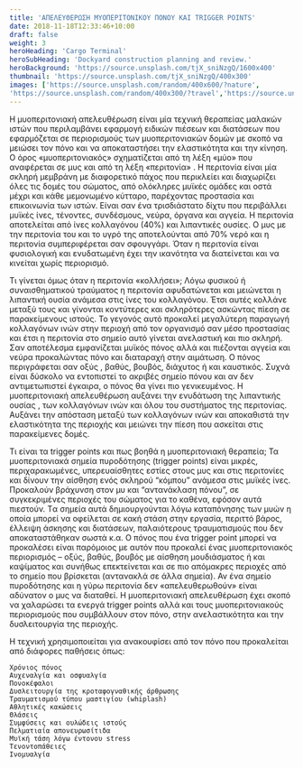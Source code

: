 ```yaml
---
title: 'ΑΠΕΛΕΥΘΕΡΩΣΗ ΜΥΟΠΕΡΙΤΟΝΙΚΟΥ ΠΟΝΟΥ ΚΑΙ TRIGGER POINTS'
date: 2018-11-18T12:33:46+10:00
draft: false
weight: 3
heroHeading: 'Cargo Terminal'
heroSubHeading: 'Dockyard construction planning and review.'
heroBackground: 'https://source.unsplash.com/tjX_sniNzgQ/1600x400'
thumbnail: 'https://source.unsplash.com/tjX_sniNzgQ/400x300'
images: ['https://source.unsplash.com/random/400x600/?nature', 
'https://source.unsplash.com/random/400x300/?travel','https://source.unsplash.com/random/400x300/?architecture','https://source.unsplash.com/random/400x600/?buildings','https://source.unsplash.com/random/400x300/?city','https://source.unsplash.com/random/400x600/?business']
---
```



Η μυοπεριτονιακή απελευθέρωση είναι μία τεχνική θεραπείας μαλακών ιστών που περιλαμβάνει εφαρμογή ειδικών πιέσεων και διατάσεων που εφαρμόζεται σε περιορισμούς των μυοπεριτονιακών δομών με σκοπό να μειώσει τον πόνο και να αποκαταστήσει την ελαστικότητα και την κίνηση. Ο όρος «μυοπεριτονιακός» σχηματίζεται από τη λέξη «μύο» που αναφέρεται σε μυς και από τη λέξη «περιτονία» . Η περιτονία είναι μία σκληρή μεμβράνη με διαφορετικό πάχος που περικλείει και διαχωρίζει όλες τις δομές του σώματος, από ολόκληρες μυϊκές ομάδες και οστά μέχρι και κάθε μεμονωμένο κύτταρο, παρέχοντας προστασία και επικοινωνία των ιστών. Είναι σαν ένα τρισδιάστατο δίχτυ που περιβάλλει μυϊκές ίνες, τένοντες, συνδέσμους, νεύρα, όργανα και αγγεία. Η περιτονία αποτελείται από ίνες κολλαγόνου (40%) και λιπαντικές ουσίες. Ο μυς με την περιτονία του και το υγρό της αποτελούνται από 70% νερό και η περιτονία συμπεριφέρεται σαν σφουγγάρι. Όταν η περιτονία είναι φυσιολογική και ενυδατωμένη έχει την ικανότητα να διατείνεται και να κινείται χωρίς περιορισμό.

Τι γίνεται όμως όταν η περιτονία «κολλήσει»;
Λόγω φυσικού ή συναισθηματικού τραύματος η περιτονία αφυδατώνεται και μειώνεται η λιπαντική ουσία ανάμεσα στις ίνες του κολλαγόνου. Έτσι αυτές κολλάνε μεταξύ τους και  γίνονται κοντύτερες και σκληρότερες ασκώντας πίεση σε παρακείμενους ιστούς.  Το γεγονός αυτό προκαλεί μεγαλύτερη παραγωγή κολλαγόνων ινών στην περιοχή από τον οργανισμό σαν μέσο προστασίας και έτσι η περιτονία στο σημείο αυτό γίνεται ανελαστική και πιο σκληρή. Σαν αποτέλεσμα εμφανίζεται μυϊκός πόνος αλλά και πιέζονται αγγεία και νεύρα προκαλώντας πόνο και διαταραχή στην αιμάτωση. Ο πόνος περιγράφεται σαν οξύς , βαθύς, βουβός, διάχυτος ή και καυστικός. Συχνά είναι δύσκολο να εντοπιστεί το ακριβές σημείο πόνου και αν δεν αντιμετωπιστεί έγκαιρα, ο πόνος θα γίνει πιο γενικευμένος.
Η μυοπεριτονιακή απελευθέρωση αυξάνει την ενυδάτωση της λιπαντικής ουσίας , των κολλαγόνων ινών και όλου του συστήματος της περιτονίας. Αυξάνει την απόσταση μεταξύ των κολλαγόνων ινών και αποκαθιστά την ελαστικότητα της περιοχής και μειώνει την πίεση που ασκείται στις παρακείμενες δομές.

Τι είναι τα trigger points και πως βοηθά η μυοπεριτονιακή θεραπεία;
Τα μυοπεριτονιακά σημεία πυροδότησης (trigger points) είναι μικρές, περιχαρακωμένες, υπερευαίσθητες εστίες στους μυς και στις περιτονίες και δίνουν την αίσθηση ενός σκληρού “κόμπου” ανάμεσα στις μυϊκές ίνες. Προκαλούν βράχυνση στον μυ και “αντανάκλαση πόνου”, σε συγκεκριμένες περιοχές του σώματος για το καθένα, εφόσον αυτά πιεστούν. Tα σημεία αυτά δημιουργούνται λόγω καταπόνησης των μυών η οποία μπορεί να οφείλεται σε κακή στάση στην εργασία, περιττό βάρος, έλλειψη άσκησης και διατάσεων, παλαιότερους τραυματισμούς που δεν αποκαταστάθηκαν σωστά κ.α.  Ο πόνος που ένα trigger point μπορεί να προκαλέσει είναι παρόμοιος με αυτόν που προκαλεί ένας μυοπεριτονιακός περιορισμός – οξύς, βαθύς, βουβός με αίσθηση μουδιάσματος ή και καψίματος και συνήθως επεκτείνεται και σε πιο απόμακρες περιοχές από το σημείο που βρίσκεται (αντανακλά σε άλλα σημεία).
Αν ένα σημείο πυροδότησης και η γύρω περιτονία δεν «απελευθερωθούν» είναι αδύνατον ο μυς να διαταθεί. Η μυοπεριτονιακή απελευθέρωση έχει σκοπό να χαλαρώσει τα ενεργά  trigger points αλλά και τους μυοπεριτονιακούς περιορισμούς που συμβάλλουν στον πόνο, στην ανελαστικότητα και την δυσλειτουργία της περιοχής.

Η τεχνική χρησιμοποιείται για ανακουφίσει από τον πόνο που προκαλείται από διάφορες παθήσεις όπως:

    Χρόνιος πόνος
    Αυχεναλγία και οσφυαλγία
    Πονοκέφαλοι
    Δυσλειτουργία της κροταφογναθικής άρθρωσης
    Τραυματισμού τύπου μαστιγίου (whiplash)
    Αθλητικές κακώσεις
    Θλάσεις
    Συμφύσεις και ουλώδεις ιστούς
    Πελματιαία απονευρωσίτιδα
    Μυϊκή τάση λόγω έντονου stress
    Τενοντοπάθειες
    Ινομυαλγία
